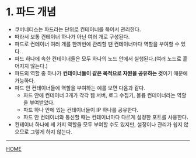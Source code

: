 # 1. 파드 개념

- 쿠버네티스는 파드라는 단위로 컨테이너를 묶어서 관리한다.
- 따라서 보통 컨테이너 하나가 아닌 여러 개로 구성된다.
- 파드로 컨테이너 여러 개를 한꺼번에 관리할 땐 컨테이너마다 역할을 부여할 수 있다.
- 파드 하나에 속한 컨테이너들은 모두 하나의 노드 안에서 실행된다.(여러 노드로 흩어지지 않는다.)
- 파드의 역할 중 하나가 **컨테이너들이 같은 목적으로 자원을 공유하는 것**이기 때문에 가능하다.
- 파드 안 컨테이너들에 역할을 부여하는 예를 보면 다음과 같다.
    - 파드 안에 컨테이너 3개가 각각 웹 서버, 로그 수집기, 볼륨 컨테이너라는 역할을 부여받았다.
    - 파드 하나 안에 있는 컨테이너들이 IP 하나를 공유한다.
    - 파드 안 컨테이너와 통신할 때는 컨테이너마다 다르게 설정한 포트를 사용한다.
- 컨테이너 하나에 세 가지 역할을 모두 부여할 수도 있지만, 설정이나 관리가 쉽지 않으므로 그렇게 하지 않는다.

-----
[HOME](./index.md)
